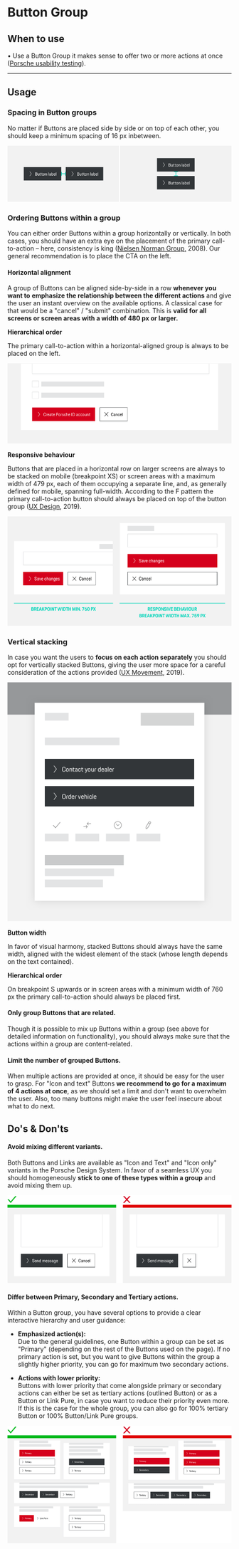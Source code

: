 # Button Group

## When to use
  • Use a Button Group it makes sense to offer two or more actions at once ([Porsche usability testing](https://dovetailapp.com/projects/a6290073-31f1-413f-b8a0-139dd70c86cd/readme)).

---

## Usage


### Spacing in Button groups

No matter if Buttons are placed side by side or on top of each other, you should keep a minimum spacing of 16 px inbetween.

![Spacing in vertical and horizontal Button groups](./assets/patterns-buttons-groups-spacing.png)

### Ordering Buttons within a group

You can either order Buttons within a group horizontally or vertically. In both cases, you should have an extra eye on the placement of the primary call-to-action – here, consistency is king ([Nielsen Norman Group,](https://www.nngroup.com/articles/ok-cancel-or-cancel-ok/) 2008). Our general recommendation is to place the CTA on the left.

#### Horizontal alignment

A group of Buttons can be aligned side-by-side in a row **whenever you want to** **emphasize the relationship between the different actions** and give the user an instant overview on the available options. A classical case for that would be a "cancel" / "submit" combination. This is **valid for all screens or screen areas with a width of 480 px or larger.**


**Hierarchical order**

The primary call-to-action within a horizontal-aligned group is always to be placed on the left.
  
![Horizontal alignment of Button groups](./assets/patterns-buttons-groups-horizontal.png)  
 
**Responsive behaviour**

Buttons that are placed in a horizontal row on larger screens are always to be stacked on mobile (breakpoint XS) or screen areas with a maximum width of 479 px, each of them occupying a separate line, and, as generally defined for mobile, spanning full-width. According to the F pattern the primary call-to-action button should always be placed on top of the button group ([UX Design](https://uxdesign.cc/buttons-placement-and-order-bb1c4abadfcb), 2019). 
  
![Responsive behaviour of horizontally aligned buttons](./assets/patterns-buttons-groups-horizontal-responsiveness.png)

### Vertical stacking

In case you want the users to **focus on each action separately** you should opt for vertically stacked Buttons, giving the user more space for a careful consideration of the actions provided ([UX Movement](https://uxmovement.com/mobile/optimal-placement-for-mobile-call-to-action-buttons/), 2019).

![Vertical alignment of Button groups](./assets/patterns-buttons-groups-vertical.png)

**Button width**

In favor of visual harmony, stacked Buttons should always have the same width, aligned with the widest element of the stack (whose length depends on the text contained). 

**Hierarchical order**

On breakpoint S upwards or in screen areas with a minimum width of 760 px the primary call-to-action should always be placed first.

#### Only group Buttons that are related.

Though it is possible to mix up Buttons within a group (see above for detailed information on functionality), you should always make sure that the actions within a group are content-related.

#### Limit the number of grouped Buttons.

When multiple actions are provided at once, it should be easy for the user to grasp. For "Icon and text" Buttons **we recommend to go for a maximum of 4 actions at once**, as we should set a limit and don't want to overwhelm the user. Also, too many buttons might make the user feel insecure about what to do next.


## Do's & Don'ts

#### Avoid mixing different variants.

Both Buttons and Links are available as "Icon and Text" and "Icon only" variants in the Porsche Design System. In favor of a seamless UX you should homogeneously **stick to one of these types within a group** and avoid mixing them up.  
  
![Do's and Don'ts for mixing Button variants](./assets/patterns-buttons-groups-variants.png)

#### Differ between Primary, Secondary and Tertiary actions.

Within a Button group, you have several options to provide a clear interactive hierarchy and user guidance:

- **Emphasized action(s):**  
Due to the general guidelines, one Button within a group can be set as "Primary" (depending on the rest of the Buttons used on the page). If no primary action is set, but you want to give Buttons  within the group a slightly higher priority, you can go for maximum two secondary actions.  

- **Actions with lower priority:**  
Buttons with lower priority that come alongside primary or secondary actions can either be set as tertiary actions (outlined Button) or as a Button or Link Pure, in case you want to reduce their priority even more. If this is the case for the whole group, you can also go for 100% tertiary Button or 100% Button/Link Pure groups.  

![Do's for Button hierarchy](./assets/patterns-buttons-groups-hierarchy-1.png)  
